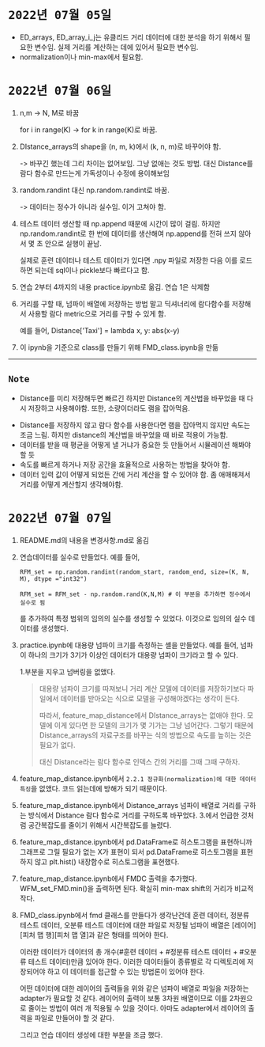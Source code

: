 # `2022년 07월 05일`

* ED_arrays, ED_array_i_j는 유클리드 거리 데이터에 대한 분석을 하기 위해서 필요한 변수임. 실제 거리를 계산하는 데에 있어서 필요한 변수임.
* normalization이나 min-max에서 필요함.

# `2022년 07월 06일`

1. n,m -> N, M로 바꿈

    for i in range(K) -> for k in range(K)로 바꿈.

2. DIstance_arrays의 shape을 (n, m, k)에서 (k, n, m)로 바꾸어야 함.

    -> 바꾸긴 했는데 그리 차이는 없어보임. 그냥 없애는 것도 방법. 대신 Distance를 람다 함수로 만드는게 가독성이나 수정에 용이해보임

3. random.randint 대신 np.random.randint로 바꿈.

    -> 데이터는 정수가 아니라 실수임. 이거 고쳐야 함.

4. 테스트 데이터 생산할 때 np.append 때문에 시간이 많이 걸림. 하지만 np.random.randint로 한 번에 데이터를 생산해여 np.append를 전혀 쓰지 않아서 몇 초 안으로 실행이 끝남.

    실제로 훈련 데이터나 테스트 데이터가 있다면 .npy 파일로 저장한 다음 이를 로드하면 되는데 sql이나 pickle보다 빠르다고 함.

5. 연습 2부터 4까지의 내용 practice.ipynb로 옮김. 연습 1은 삭제함

6. 거리를 구할 때, 넘파이 배열에 저장하는 방법 말고 딕셔너리에 람다함수를 저장해서 사용할 람다 metric으로 거리를 구할 수 있게 함.

    예를 들어, Distance['Taxi'] = lambda x, y: abs(x-y)

7. 이 ipynb을 기준으로 class를 만들기 위해 FMD_class.ipynb을 만듦

---

## `Note`

* Distance를 미리 저장해두면 빠르긴 하지만 Distance의 계산법을 바꾸었을 때 다시 저장하고 사용해야함. 또한, 소량이더라도 램을 잡아먹음.

- Distance를 저장하지 않고 람다 함수를 사용한다면 램을 잡아먹지 않지만 속도는 조금 느림. 하지만 distance의 계산법을 바꾸었을 때 바로 적용이 가능함.
- 데이터를 받을 때 평균을 어떻게 낼 거냐가 중요한 듯 만들어서 시뮬레이션 해봐야 할 듯
- 속도를 빠르게 하거나 저장 공간을 효율적으로 사용하는 방법을 찾아야 함.
- 데이터 입력 값이 어떻게 되었든 간에 거리 계산을 할 수 있어야 함.
    좀 애매해져서 거리를 어떻게 계산할지 생각해야함.

#  `2022년 07월 07일`

1. README.md의 내용을 변경사항.md로 옮김

2. 연습데이터를 실수로 만들었다. 예를 들어,

    `RFM_set = np.random.randint(random_start, random_end, size=(K, N, M), dtype ="int32")`

    `RFM_set = RFM_set - np.random.rand(K,N,M) # 이 부분을 추가하면 정수에서 실수로 됨`

    를 추가하여 특정 범위의 임의의 실수를 생성할 수 있었다. 이것으로 임의의 실수 데이터를 생성했다.

3. practice.ipynb에 대용량 넘파이 크기를 측정하는 셸을 만들었다. 예를 들어, 넘파이 하나의 크기가 3기가 이상인 데이터가 대용량 넘파이 크기라고 할 수 있다.

    1.부분을 지우고 넘버링을 없앴다.

    > 대용량 넘파이 크기를 따져보니 거리 계산 모델에 데이터를 저장하기보다 파일에서 데이터를 받아오는 식으로 모델을 구성해야겠다는 생각이 든다.
    >
    > 따라서, feature_map_distance에서 DIstance_arrays는 없애야 한다. 모델에 이게 있다면 한 모델의 크기가 몇 기가는 그냥 넘어간다. 그렇기 때문에 Distance_arrays의 자료구조를 바꾸는 식의 방법으로 속도를 높히는 것은 필요가 없다.
    >
    > 대신 Distance라는 람다 함수로 인덱스 간의 거리를 그때 그때 구하자.

4. feature_map_distance.ipynb에서 `2.2.1 정규화(normalization)에 대한 데이터 특징`을 없앴다. 코드 읽는데에 방해가 되기 때문이다.

5. feature_map_distance.ipynb에서 Distance_arrays 넘파이 배열로 거리를 구하는 방식에서 Distance 람다 함수로 거리를 구하도록 바꾸었다. 3.에서 언급한 것처럼 공간복잡도를 줄이기 위해서 시간복잡도를 늘렸다.

6. feature_map_distance.ipynb에서 pd.DataFrame로 히스토그램을 표현하니까 그래프로 그릴 필요가 없는 X가 표현이 되서 pd.DataFrame로 히스토그램을 표현하지 않고 plt.hist() 내장함수로 히스토그램을 표현했다.

7. feature_map_distance.ipynb에서 FMDC 출력을 추가했다. WFM_set_FMD.min()을 출력하면 된다. 확실히 min-max shift의 거리가 비교적 작다.

8. FMD_class.ipynb에서 fmd 클래스를 만들다가 생각난건데 훈련 데이터, 정분류 테스트 데이터, 오분류 테스트 데이터에 대한 파일로 저장될 넘파이 배열은 [레이어\]\[피처 맵 행\]\[피처 맵 열\]과 같은 형태를 띄어야 한다.

    이러한 데이터가 데이터의 총 개수(#훈련 데이터 + #정분류 테스트 데이터 + #오분류 테스트 데이터)만큼 있어야 한다. 이러한 데이터들이 종류별로 각 디렉토리에 저장되어야 하고 이 데이터를 접근할 수 있는 방법론이 있어야 한다.

    어떤 데이터에 대한 레이어의 출력들을 위와 같은 넘파이 배열로 파일을 저장하는 adapter가 필요할 것 같다. 레이어의 출력이 보통 3차원 배열이므로 이를 2차원으로 줄이는 방법이 여러 개 적용될 수 있을 것이다. 아마도 adapter에서 레이어의 출력을 파일로 만들어야 할 것 같다.

    그리고 연습 데이터 생성에 대한 부분을 조금 했다.
